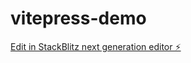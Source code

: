 # vitepress-demo

[Edit in StackBlitz next generation editor ⚡️](https://stackblitz.com/~/github.com/rememberber/vitepress-demo)